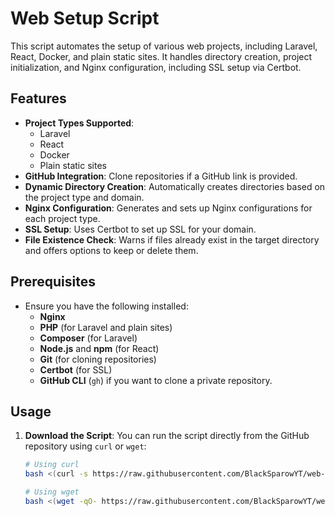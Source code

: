 # Web Setup Script

This script automates the setup of various web projects, including Laravel, React, Docker, and plain static sites. It handles directory creation, project initialization, and Nginx configuration, including SSL setup via Certbot.

## Features

- **Project Types Supported**:
  - Laravel
  - React
  - Docker
  - Plain static sites
- **GitHub Integration**: Clone repositories if a GitHub link is provided.
- **Dynamic Directory Creation**: Automatically creates directories based on the project type and domain.
- **Nginx Configuration**: Generates and sets up Nginx configurations for each project type.
- **SSL Setup**: Uses Certbot to set up SSL for your domain.
- **File Existence Check**: Warns if files already exist in the target directory and offers options to keep or delete them.

## Prerequisites

- Ensure you have the following installed:
  - **Nginx**
  - **PHP** (for Laravel and plain sites)
  - **Composer** (for Laravel)
  - **Node.js** and **npm** (for React)
  - **Git** (for cloning repositories)
  - **Certbot** (for SSL)
  - **GitHub CLI** (`gh`) if you want to clone a private repository.

## Usage

1. **Download the Script**:
   You can run the script directly from the GitHub repository using `curl` or `wget`:

   ```bash
   # Using curl
   bash <(curl -s https://raw.githubusercontent.com/BlackSparowYT/web-setup-script/refs/heads/main/setup-script.sh)

   # Using wget
   bash <(wget -qO- https://raw.githubusercontent.com/BlackSparowYT/web-setup-script/refs/heads/main/setup-script.sh)

